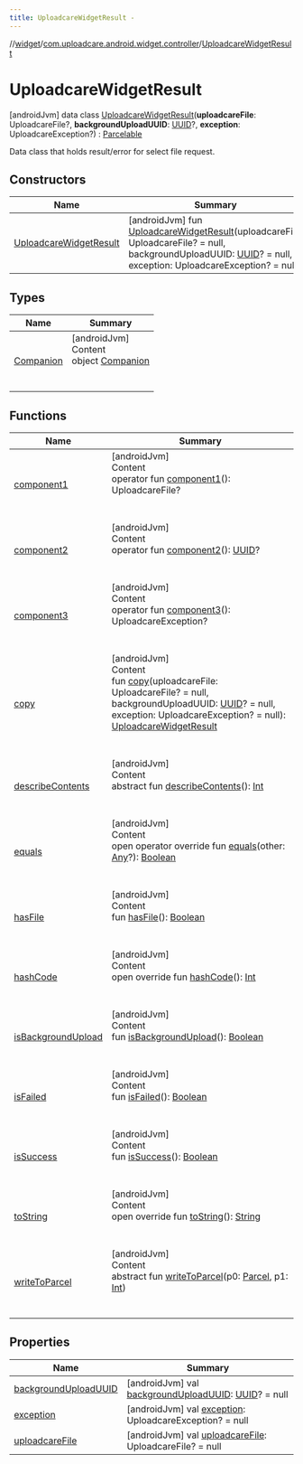 ```yaml
---
title: UploadcareWidgetResult -
---
```

//[widget](../../index.md)/[com.uploadcare.android.widget.controller](../index.md)/[UploadcareWidgetResult](index.md)



# UploadcareWidgetResult  
 [androidJvm] data class [UploadcareWidgetResult](index.md)(**uploadcareFile**: UploadcareFile?, **backgroundUploadUUID**: [UUID](https://developer.android.com/reference/kotlin/java/util/UUID.html)?, **exception**: UploadcareException?) : [Parcelable](https://developer.android.com/reference/kotlin/android/os/Parcelable.html)

Data class that holds result/error for select file request.

   


## Constructors  
  
|  Name|  Summary| 
|---|---|
| <a name="com.uploadcare.android.widget.controller/UploadcareWidgetResult/UploadcareWidgetResult/#com.uploadcare.android.library.api.UploadcareFile?#java.util.UUID?#com.uploadcare.android.library.exceptions.UploadcareException?/PointingToDeclaration/"></a>[UploadcareWidgetResult](-uploadcare-widget-result.md)| <a name="com.uploadcare.android.widget.controller/UploadcareWidgetResult/UploadcareWidgetResult/#com.uploadcare.android.library.api.UploadcareFile?#java.util.UUID?#com.uploadcare.android.library.exceptions.UploadcareException?/PointingToDeclaration/"></a> [androidJvm] fun [UploadcareWidgetResult](-uploadcare-widget-result.md)(uploadcareFile: UploadcareFile? = null, backgroundUploadUUID: [UUID](https://developer.android.com/reference/kotlin/java/util/UUID.html)? = null, exception: UploadcareException? = null)   <br>


## Types  
  
|  Name|  Summary| 
|---|---|
| <a name="com.uploadcare.android.widget.controller/UploadcareWidgetResult.Companion///PointingToDeclaration/"></a>[Companion](-companion/index.md)| <a name="com.uploadcare.android.widget.controller/UploadcareWidgetResult.Companion///PointingToDeclaration/"></a>[androidJvm]  <br>Content  <br>object [Companion](-companion/index.md)  <br><br><br>


## Functions  
  
|  Name|  Summary| 
|---|---|
| <a name="com.uploadcare.android.widget.controller/UploadcareWidgetResult/component1/#/PointingToDeclaration/"></a>[component1](component1.md)| <a name="com.uploadcare.android.widget.controller/UploadcareWidgetResult/component1/#/PointingToDeclaration/"></a>[androidJvm]  <br>Content  <br>operator fun [component1](component1.md)(): UploadcareFile?  <br><br><br>
| <a name="com.uploadcare.android.widget.controller/UploadcareWidgetResult/component2/#/PointingToDeclaration/"></a>[component2](component2.md)| <a name="com.uploadcare.android.widget.controller/UploadcareWidgetResult/component2/#/PointingToDeclaration/"></a>[androidJvm]  <br>Content  <br>operator fun [component2](component2.md)(): [UUID](https://developer.android.com/reference/kotlin/java/util/UUID.html)?  <br><br><br>
| <a name="com.uploadcare.android.widget.controller/UploadcareWidgetResult/component3/#/PointingToDeclaration/"></a>[component3](component3.md)| <a name="com.uploadcare.android.widget.controller/UploadcareWidgetResult/component3/#/PointingToDeclaration/"></a>[androidJvm]  <br>Content  <br>operator fun [component3](component3.md)(): UploadcareException?  <br><br><br>
| <a name="com.uploadcare.android.widget.controller/UploadcareWidgetResult/copy/#com.uploadcare.android.library.api.UploadcareFile?#java.util.UUID?#com.uploadcare.android.library.exceptions.UploadcareException?/PointingToDeclaration/"></a>[copy](copy.md)| <a name="com.uploadcare.android.widget.controller/UploadcareWidgetResult/copy/#com.uploadcare.android.library.api.UploadcareFile?#java.util.UUID?#com.uploadcare.android.library.exceptions.UploadcareException?/PointingToDeclaration/"></a>[androidJvm]  <br>Content  <br>fun [copy](copy.md)(uploadcareFile: UploadcareFile? = null, backgroundUploadUUID: [UUID](https://developer.android.com/reference/kotlin/java/util/UUID.html)? = null, exception: UploadcareException? = null): [UploadcareWidgetResult](index.md)  <br><br><br>
| <a name="android.os/Parcelable/describeContents/#/PointingToDeclaration/"></a>[describeContents](../../com.uploadcare.android.widget.data/-social-sources-response/index.md#%5Bandroid.os%2FParcelable%2FdescribeContents%2F%23%2FPointingToDeclaration%2F%5D%2FFunctions%2F814613827)| <a name="android.os/Parcelable/describeContents/#/PointingToDeclaration/"></a>[androidJvm]  <br>Content  <br>abstract fun [describeContents](../../com.uploadcare.android.widget.data/-social-sources-response/index.md#%5Bandroid.os%2FParcelable%2FdescribeContents%2F%23%2FPointingToDeclaration%2F%5D%2FFunctions%2F814613827)(): [Int](https://kotlinlang.org/api/latest/jvm/stdlib/kotlin/-int/index.html)  <br><br><br>
| <a name="kotlin/Any/equals/#kotlin.Any?/PointingToDeclaration/"></a>[equals](../../com.uploadcare.android.widget.worker/-uploadcare-work-manager-initializer/index.md#%5Bkotlin%2FAny%2Fequals%2F%23kotlin.Any%3F%2FPointingToDeclaration%2F%5D%2FFunctions%2F814613827)| <a name="kotlin/Any/equals/#kotlin.Any?/PointingToDeclaration/"></a>[androidJvm]  <br>Content  <br>open operator override fun [equals](../../com.uploadcare.android.widget.worker/-uploadcare-work-manager-initializer/index.md#%5Bkotlin%2FAny%2Fequals%2F%23kotlin.Any%3F%2FPointingToDeclaration%2F%5D%2FFunctions%2F814613827)(other: [Any](https://kotlinlang.org/api/latest/jvm/stdlib/kotlin/-any/index.html)?): [Boolean](https://kotlinlang.org/api/latest/jvm/stdlib/kotlin/-boolean/index.html)  <br><br><br>
| <a name="com.uploadcare.android.widget.controller/UploadcareWidgetResult/hasFile/#/PointingToDeclaration/"></a>[hasFile](has-file.md)| <a name="com.uploadcare.android.widget.controller/UploadcareWidgetResult/hasFile/#/PointingToDeclaration/"></a>[androidJvm]  <br>Content  <br>fun [hasFile](has-file.md)(): [Boolean](https://kotlinlang.org/api/latest/jvm/stdlib/kotlin/-boolean/index.html)  <br><br><br>
| <a name="kotlin/Any/hashCode/#/PointingToDeclaration/"></a>[hashCode](../../com.uploadcare.android.widget.worker/-uploadcare-work-manager-initializer/index.md#%5Bkotlin%2FAny%2FhashCode%2F%23%2FPointingToDeclaration%2F%5D%2FFunctions%2F814613827)| <a name="kotlin/Any/hashCode/#/PointingToDeclaration/"></a>[androidJvm]  <br>Content  <br>open override fun [hashCode](../../com.uploadcare.android.widget.worker/-uploadcare-work-manager-initializer/index.md#%5Bkotlin%2FAny%2FhashCode%2F%23%2FPointingToDeclaration%2F%5D%2FFunctions%2F814613827)(): [Int](https://kotlinlang.org/api/latest/jvm/stdlib/kotlin/-int/index.html)  <br><br><br>
| <a name="com.uploadcare.android.widget.controller/UploadcareWidgetResult/isBackgroundUpload/#/PointingToDeclaration/"></a>[isBackgroundUpload](is-background-upload.md)| <a name="com.uploadcare.android.widget.controller/UploadcareWidgetResult/isBackgroundUpload/#/PointingToDeclaration/"></a>[androidJvm]  <br>Content  <br>fun [isBackgroundUpload](is-background-upload.md)(): [Boolean](https://kotlinlang.org/api/latest/jvm/stdlib/kotlin/-boolean/index.html)  <br><br><br>
| <a name="com.uploadcare.android.widget.controller/UploadcareWidgetResult/isFailed/#/PointingToDeclaration/"></a>[isFailed](is-failed.md)| <a name="com.uploadcare.android.widget.controller/UploadcareWidgetResult/isFailed/#/PointingToDeclaration/"></a>[androidJvm]  <br>Content  <br>fun [isFailed](is-failed.md)(): [Boolean](https://kotlinlang.org/api/latest/jvm/stdlib/kotlin/-boolean/index.html)  <br><br><br>
| <a name="com.uploadcare.android.widget.controller/UploadcareWidgetResult/isSuccess/#/PointingToDeclaration/"></a>[isSuccess](is-success.md)| <a name="com.uploadcare.android.widget.controller/UploadcareWidgetResult/isSuccess/#/PointingToDeclaration/"></a>[androidJvm]  <br>Content  <br>fun [isSuccess](is-success.md)(): [Boolean](https://kotlinlang.org/api/latest/jvm/stdlib/kotlin/-boolean/index.html)  <br><br><br>
| <a name="kotlin/Any/toString/#/PointingToDeclaration/"></a>[toString](../../com.uploadcare.android.widget.worker/-uploadcare-work-manager-initializer/index.md#%5Bkotlin%2FAny%2FtoString%2F%23%2FPointingToDeclaration%2F%5D%2FFunctions%2F814613827)| <a name="kotlin/Any/toString/#/PointingToDeclaration/"></a>[androidJvm]  <br>Content  <br>open override fun [toString](../../com.uploadcare.android.widget.worker/-uploadcare-work-manager-initializer/index.md#%5Bkotlin%2FAny%2FtoString%2F%23%2FPointingToDeclaration%2F%5D%2FFunctions%2F814613827)(): [String](https://kotlinlang.org/api/latest/jvm/stdlib/kotlin/-string/index.html)  <br><br><br>
| <a name="android.os/Parcelable/writeToParcel/#android.os.Parcel#kotlin.Int/PointingToDeclaration/"></a>[writeToParcel](../../com.uploadcare.android.widget.data/-social-sources-response/index.md#%5Bandroid.os%2FParcelable%2FwriteToParcel%2F%23android.os.Parcel%23kotlin.Int%2FPointingToDeclaration%2F%5D%2FFunctions%2F814613827)| <a name="android.os/Parcelable/writeToParcel/#android.os.Parcel#kotlin.Int/PointingToDeclaration/"></a>[androidJvm]  <br>Content  <br>abstract fun [writeToParcel](../../com.uploadcare.android.widget.data/-social-sources-response/index.md#%5Bandroid.os%2FParcelable%2FwriteToParcel%2F%23android.os.Parcel%23kotlin.Int%2FPointingToDeclaration%2F%5D%2FFunctions%2F814613827)(p0: [Parcel](https://developer.android.com/reference/kotlin/android/os/Parcel.html), p1: [Int](https://kotlinlang.org/api/latest/jvm/stdlib/kotlin/-int/index.html))  <br><br><br>


## Properties  
  
|  Name|  Summary| 
|---|---|
| <a name="com.uploadcare.android.widget.controller/UploadcareWidgetResult/backgroundUploadUUID/#/PointingToDeclaration/"></a>[backgroundUploadUUID](background-upload-u-u-i-d.md)| <a name="com.uploadcare.android.widget.controller/UploadcareWidgetResult/backgroundUploadUUID/#/PointingToDeclaration/"></a> [androidJvm] val [backgroundUploadUUID](background-upload-u-u-i-d.md): [UUID](https://developer.android.com/reference/kotlin/java/util/UUID.html)? = null   <br>
| <a name="com.uploadcare.android.widget.controller/UploadcareWidgetResult/exception/#/PointingToDeclaration/"></a>[exception](exception.md)| <a name="com.uploadcare.android.widget.controller/UploadcareWidgetResult/exception/#/PointingToDeclaration/"></a> [androidJvm] val [exception](exception.md): UploadcareException? = null   <br>
| <a name="com.uploadcare.android.widget.controller/UploadcareWidgetResult/uploadcareFile/#/PointingToDeclaration/"></a>[uploadcareFile](uploadcare-file.md)| <a name="com.uploadcare.android.widget.controller/UploadcareWidgetResult/uploadcareFile/#/PointingToDeclaration/"></a> [androidJvm] val [uploadcareFile](uploadcare-file.md): UploadcareFile? = null   <br>

